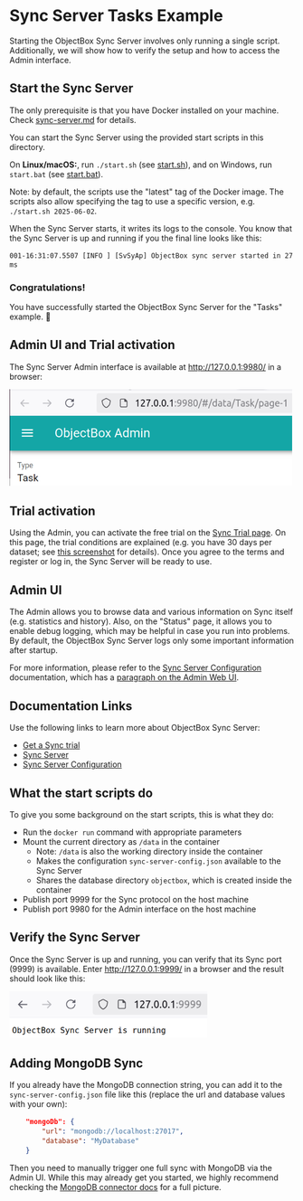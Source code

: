 # Sync Server Tasks Example

Starting the ObjectBox Sync Server involves only running a single script.
Additionally, we will show how to verify the setup and how to access the Admin interface.

## Start the Sync Server

The only prerequisite is that you have Docker installed on your machine. Check [sync-server.md](../../sync-server.md) for details.

You can start the Sync Server using the provided start scripts in this directory.

On **Linux/macOS:**, run `./start.sh` (see [start.sh](start.sh)), and on Windows, run `start.bat` (see [start.bat](start.bat)).

Note: by default, the scripts use the "latest" tag of the Docker image.
The scripts also allow specifying the tag to use a specific version, e.g. `./start.sh 2025-06-02`.

When the Sync Server starts, it writes its logs to the console.
You know that the Sync Server is up and running if you the final line looks like this:

```text
001-16:31:07.5507 [INFO ] [SvSyAp] ObjectBox sync server started in 27 ms
```

### Congratulations!

You have successfully started the ObjectBox Sync Server for the "Tasks" example. 🎉

## Admin UI and Trial activation

The Sync Server Admin interface is available at http://127.0.0.1:9980/ in a browser:

<img src="images/sync-server-admin.png" alt="ObjectBox Admin web application" width="500">

## Trial activation

Using the Admin, you can activate the free trial on the [Sync Trial page](http://127.0.0.1:9980/#/sync-trial).
On this page, the trial conditions are explained (e.g. you have 30 days per dataset;
see [this screenshot](images/objectbox-admin-sync-trial.webp) for details).
Once you agree to the terms and register or log in, the Sync Server will be ready to use.

## Admin UI

The Admin allows you to browse data and various information on Sync itself (e.g. statistics and history).
Also, on the "Status" page, it allows you to enable debug logging,
which may be helpful in case you run into problems.
By default, the ObjectBox Sync Server logs only some important information after startup.

For more information,
please refer to the [Sync Server Configuration](https://sync.objectbox.io/sync-server-configuration) documentation,
which has a [paragraph on the Admin Web UI](https://sync.objectbox.io/objectbox-sync-server#admin-web-ui).

## Documentation Links

Use the following links to learn more about ObjectBox Sync Server:

- [Get a Sync trial](https://objectbox.io/sync/)
- [Sync Server](https://sync.objectbox.io/objectbox-sync-server)
- [Sync Server Configuration](https://sync.objectbox.io/sync-server-configuration)

## What the start scripts do

To give you some background on the start scripts, this is what they do:

- Run the `docker run` command with appropriate parameters
- Mount the current directory as `/data` in the container
  - Note: `/data` is also the working directory inside the container
  - Makes the configuration `sync-server-config.json` available to the Sync Server
  - Shares the database directory `objectbox`, which is created inside the container
- Publish port 9999 for the Sync protocol on the host machine
- Publish port 9980 for the Admin interface on the host machine

## Verify the Sync Server

Once the Sync Server is up and running, you can verify that its Sync port (9999) is available.
Enter http://127.0.0.1:9999/ in a browser and the result should look like this:

<img src="images/sync-server-verify-sync-port.png" alt="ObjectBox Sync Server is running" width="350">

## Adding MongoDB Sync

If you already have the MongoDB connection string, you can add it to the `sync-server-config.json` file like this
(replace the url and database values with your own):

```json
    "mongoDb": {
        "url": "mongodb://localhost:27017",
        "database": "MyDatabase"
    }
```
Then you need to manually trigger one full sync with MongoDB via the Admin UI.
While this may already get you started, we highly recommend checking the [MongoDB connector docs](https://sync.objectbox.io/mongodb-sync-connector) for a full picture.
